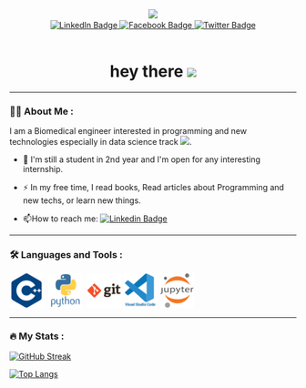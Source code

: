 <div id="header" align="center">
  <img src="https://media.giphy.com/media/qgQUggAC3Pfv687qPC/giphy.gif" width="300"/>
</div>
<div id="badges" align="center">
  <a href="https://www.linkedin.com/in/mohamed-abdelgawad-845a77223/">
    <img src="https://img.shields.io/badge/LinkedIn-blue?style=for-the-badge&logo=linkedin&logoColor=white" alt="LinkedIn Badge"/>
  </a>
  <a href="https://www.facebook.com/mohamedi.ismail02/">
    <img src="https://img.shields.io/badge/Facebook-blue?style=for-the-badge&logo=youtube&logoColor=white" alt="Facebook Badge"/>
  </a>
  <a href="https://twitter.com/M_72oo">
    <img src="https://img.shields.io/badge/Twitter-blue?style=for-the-badge&logo=twitter&logoColor=white" alt="Twitter Badge"/>
  </a>
</div>
<div id="counter" align="center">
 <img src="https://komarev.com/ghpvc/?username=Medo072&style=flat-square&color=blue" alt=""/ align="center">
</div>
<h1 align="center">
  hey there
  <img src="https://media.giphy.com/media/hvRJCLFzcasrR4ia7z/giphy.gif" width="30px"/>
</h1>

---  

### :man_technologist: About Me : 
I am a Biomedical engineer interested in programming and new technologies especially in data science track <img src="https://media.giphy.com/media/WUlplcMpOCEmTGBtBW/giphy.gif" width="30">.
- :telescope: I'm still a student in 2nd year and I'm open for any interesting internship.

- :zap: In my free time, I read books, Read articles about Programming and new techs, or learn new things.

- :mailbox:How to reach me: [![Linkedin Badge](https://img.shields.io/badge/-MohamedIbrahim-blue?style=flat&logo=Linkedin&logoColor=white)](https://www.linkedin.com/in/mohamed-abdelgawad-845a77223/)
---

### :hammer_and_wrench: Languages and Tools :
<div>
  <img src="https://github.com/devicons/devicon/blob/master/icons/cplusplus/cplusplus-plain.svg" title="C++" alt="C++" width="60" height="60"/>&nbsp;
  <img src="https://github.com/devicons/devicon/blob/master/icons/python/python-original-wordmark.svg" title="Python" alt="Python" width="60" height="60"/>&nbsp;
  <img src="https://github.com/devicons/devicon/blob/master/icons/git/git-original-wordmark.svg" title="Git" **alt="Git" width="60" height="60"/>
  <img src="https://github.com/devicons/devicon/blob/master/icons/vscode/vscode-original-wordmark.svg" title="Vscode" **alt="Vscode" width="60" height="60"/>
  <img src="https://github.com/devicons/devicon/blob/master/icons/jupyter/jupyter-original-wordmark.svg" title="Jupyter" **alt="Jupyter" width="60" height="60"/>
</div>

---

### :fire: My Stats :
[![GitHub Streak](https://github-readme-streak-stats.herokuapp.com?user=Medo072&theme=tokyonight_duo)](https://git.io/streak-stats)

[![Top Langs](https://github-readme-stats.vercel.app/api/top-langs/?username=Medo072&layout=compact&theme=vision-friendly-dark)](https://github.com/anuraghazra/github-readme-stats)
